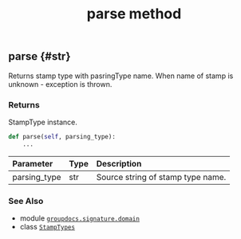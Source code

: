 ﻿---
title: parse method
second_title: GroupDocs.Signature for Python via .NET API References
description: 
type: docs
url: /python-net/groupdocs.signature.domain/stamptypes/parse/
is_root: false
weight: 20
---

## parse {#str}

Returns stamp type with pasringType name. When name of stamp is unknown - exception is thrown.


### Returns 


StampType instance.


```python
def parse(self, parsing_type):
    ...
```


| Parameter | Type | Description |
| :- | :- | :- |
| parsing_type | str | Source string of stamp type name. |



### See Also
* module [`groupdocs.signature.domain`](../../)
* class [`StampTypes`](/signature/python-net/groupdocs.signature.domain/stamptypes)
